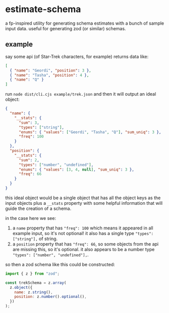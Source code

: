# estimate-schema

a fp-inspired utility for generating schema estimates with a bunch of sample input data. useful for generating zod (or similar) schemas.

## example

say some api (of Star-Trek characters, for example) returns data like:

```json
[
  { "name": "Geordi", "position": 3 },
  { "name": "Tasha", "position": 4 },
  { "name": "Q" }
]
```

run `node dist/cli.cjs example/trek.json` and then it will output an ideal object:

```json
{
  "name": {
    "__stats": {
      "sum": 3,
      "types": ["string"],
      "enums": { "values": ["Geordi", "Tasha", "Q"], "sum_uniq": 3 },
      "freq": 100
    }
  },
  "position": {
    "__stats": {
      "sum": 2,
      "types": ["number", "undefined"],
      "enums": { "values": [3, 4, null], "sum_uniq": 3 },
      "freq": 66
    }
  }
}
```

this ideal object would be a single object that has all the object keys as the input objects plus a `__stats` property with some helpful information that will guide the creation of a schema.

in the case here we see:

1. a `name` property that has `"freq": 100` which means it appeared in all example input, so it's not optional! it also has a single type `"types": ["string"],` of string.
2. a `position` property that has `"freq": 66`, so some objects from the api are missing this, so it's optional. it also appears to be a number type `"types": ["number", "undefined"],`.

so then a zod schema like this could be constructed:

```js
import { z } from "zod";

const trekSchema = z.array(
  z.object({
    name: z.string(),
    position: z.number().optional(),
  })
);
```
